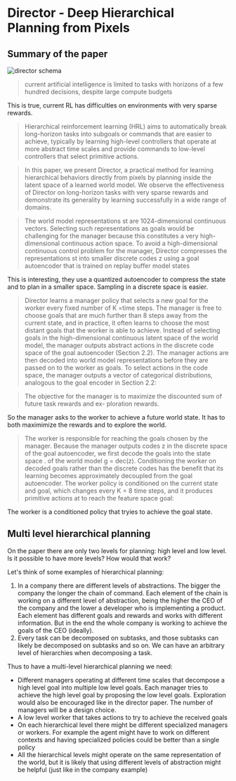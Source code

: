 # Director - Deep Hierarchical Planning from Pixels

## Summary of the paper

![director schema](res/2022-06-19-08-45-16.png)

> current artificial intelligence is limited to tasks with horizons of a few hundred decisions, despite large compute budgets

This is true, current RL has difficulties on environments with very sparse rewards.

> Hierarchical reinforcement learning (HRL) aims to automatically break long-horizon tasks into subgoals or commands that are easier to achieve, typically by learning high-level controllers that operate at more abstract time scales and provide commands to low-level controllers that select primitive actions.

<!---->

> In this paper, we present Director, a practical method for learning hierarchical behaviors directly from pixels by planning inside the latent space of a learned world model. We observe the effectiveness of Director on long-horizon tasks with very sparse rewards and demonstrate its generality by learning successfully in a wide range of domains.

<!---->

> The world model representations st are 1024-dimensional continuous vectors. Selecting such representations as goals would be challenging for the manager because this constitutes a very high- dimensional continuous action space. To avoid a high-dimensional continuous control problem for the manager, Director compresses the representations st into smaller discrete codes z using a goal autoencoder that is trained on replay buffer model states

This is interesting, they use a quantized autoencoder to compress the state and to plan in a smaller space.
Sampling in a discrete space is easier.

> Director learns a manager policy that selects a new goal for the worker every fixed number of K =time steps. The manager is free to choose goals that are much further than 8 steps away from the current state, and in practice, it often learns to choose the most distant goals that the worker is able to achieve. Instead of selecting goals in the high-dimensional continuous latent space of the world model, the manager outputs abstract actions in the discrete code space of the goal autoencoder (Section 2.2). The manager actions are then decoded into world model representations before they are passed on to the worker as goals. To select actions in the code space, the manager outputs a vector of categorical distributions, analogous to the goal encoder in Section 2.2:

<!---->

> The objective for the manager is to maximize the discounted sum of future task rewards and ex-
ploration rewards.

So the manager asks to the worker to achieve a future world state. It has to both maximimize the rewards
and to explore the world.

<!---->

> The worker is responsible for reaching the goals chosen by the manager. Because the manager outputs codes z in the discrete space of the goal autoencoder, we first decode the goals into the state space . of the world model g = dec(z). Conditioning the worker on decoded goals rather than the discrete codes has the benefit that its learning becomes approximately decoupled from the goal autoencoder. The worker policy is conditioned on the current state and goal, which changes every K = 8 time steps, and it produces primitive actions at to reach the feature space goal:

The worker is a conditioned policy that tryies to achieve the goal state.

## Multi level hierarchical planning

On the paper there are only two levels for planning: high level and low level. Is it possible to have
more levels? How would that work?

Let's think of some examples of hierarchical planning:

1. In a company there are different levels of abstractions. The bigger the company the longer the chain of command.
   Each element of the chain is working on a different level of abstraction, being the higher the CEO of the
   company and the lower a developer who is implementing a product. Each element has different goals
   and rewards and works with different information. But in the end the whole company is working
   to achieve the goals of the CEO (ideally).
2. Every task can be decomposed on subtasks, and those subtasks can likely be decomposed on subtasks
   and so on. We can have an arbitrary level of hierarchies when decomposing a task.

Thus to have a multi-level hierarchical planning we need:

- Different managers operating at different time scales that decompose a high level goal into multiple
  low level goals. Each manager tries to achieve the high level goal by proposing the low level goals.
  Exploration would also be encouraged like in the director paper. The number of managers will
  be a design choice.
- A low level worker that takes actions to try to achieve the received goals
- On each hierarchical level there might be different specialized managers or workers. For example
  the agent might have to work on different contexts and having specialized policies could be better than a single policy
- All the hierarchical levels might operate on the same representation of the world, but it is likely
  that using different levels of abstraction might be helpful (just like in the company example)
